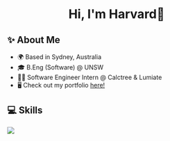 <h1 align="center">Hi, I'm Harvard👋</h1>

## ✨ About Me
* 🌍 Based in Sydney, Australia  
* 🎓 B.Eng (Software) @ UNSW  
* 🧑‍💻 Software Engineer Intern @ Calctree & Lumiate
* 🖥️ Check out my portfolio [here!](http://froxzen.github.io/My-Portfolio/)

## 💻 Skills

<img src="https://skillicons.dev/icons?i=html,css,javascript,typescript,react,nextjs,nodejs,express,jest,c,cpp,java,py" />
                    
